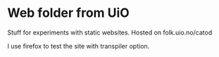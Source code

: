 # Web folder from UiO
Stuff for experiments with static websites. Hosted on folk.uio.no/catod

I use firefox to test the site with transpiler option.
